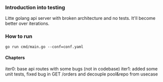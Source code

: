 ### Introduction into testing
Litte golang api server with broken architecture and no tests.
It'll become better over iterations.

### How to run
```
go run cmd/main.go --conf=conf.yaml

```

#### Chapters
iter0: base api routes with some bugs (not in codebase)
iter1: added some unit tests, fixed bug in GET /orders and decouple pool&repo from usecase
